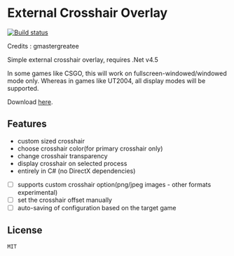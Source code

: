 # External Crosshair Overlay

[![Build status](https://ci.appveyor.com/api/projects/status/3d1t03v8dpuncpi0?svg=true)](https://ci.appveyor.com/project/gmastergreatee/externalcrosshairoverlay)

Credits : gmastergreatee

Simple external crosshair overlay, requires .Net v4.5

In some games like CSGO, this will work on fullscreen-windowed/windowed mode only.
Whereas in games like UT2004, all display modes will be supported.

Download [here](https://ci.appveyor.com/project/gmastergreatee/externalcrosshairoverlay/builds/17026293/artifacts).

## Features

- custom sized crosshair
- choose crosshair color(for primary crosshair only)
- change crosshair transparency
- display crosshair on selected process
- entirely in C# (no DirectX dependencies)
- [ ] supports custom crosshair option(png/jpeg images - other formats experimental)
- [ ] set the crosshair offset manually
- [ ] auto-saving of configuration based on the target game

## License
    MIT
